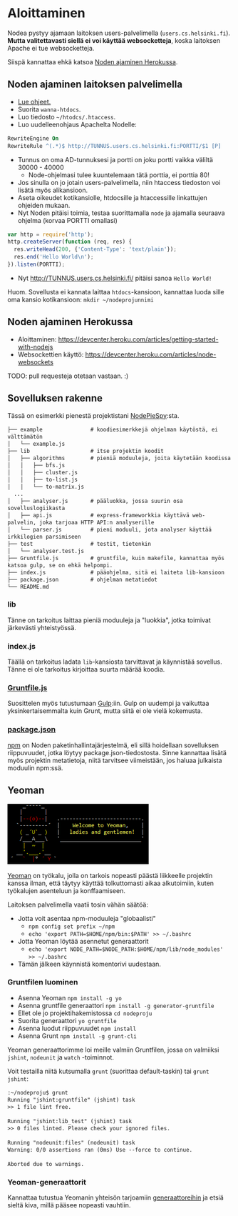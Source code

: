 # Aloittaminen

Nodea pystyy ajamaan laitoksen users-palvelimella (`users.cs.helsinki.fi`). **Mutta valitettavasti siellä ei voi käyttää websocketteja**, koska laitoksen Apache ei tue websocketteja.

Siispä kannattaa ehkä katsoa [Noden ajaminen Herokussa](#noden-ajaminen-herokussa).

## Noden ajaminen laitoksen palvelimella

 * [Lue ohjeet.](http://users.cs.helsinki.fi/README.users.cs.helsinki.fi.txt)
 * Suorita `wanna-htdocs`.
 * Luo tiedosto `~/htodcs/.htaccess`.
 * Luo uudelleenohjaus Apachelta Nodelle:

```apache
RewriteEngine On
RewriteRule ^(.*)$ http://TUNNUS.users.cs.helsinki.fi:PORTTI/$1 [P]
```

 * Tunnus on oma AD-tunnuksesi ja portti on joku portti vaikka väliltä 30000 - 40000
   * Node-ohjelmasi tulee kuuntelemaan tätä porttia, ei porttia 80!
 * Jos sinulla on jo jotain users-palvelimella, niin htaccess tiedoston voi lisätä myös alikansioon.
 * Aseta oikeudet kotikansiolle, htdocsille ja htaccessille linkattujen ohjeiden mukaan.
 * Nyt Noden pitäisi toimia, testaa suorittamalla `node` ja ajamalla seuraava ohjelma (korvaa PORTTI omallasi)

```javascript
var http = require('http');
http.createServer(function (req, res) {
  res.writeHead(200, {'Content-Type': 'text/plain'});
  res.end('Hello World\n');
}).listen(PORTTI);
```

 * Nyt http://TUNNUS.users.cs.helsinki.fi/ pitäisi sanoa `Hello World!`

Huom. Sovellusta ei kannata laittaa `htdocs`-kansioon, kannattaa luoda sille oma kansio kotikansioon: `mkdir ~/nodeprojunnimi`

## Noden ajaminen Herokussa

 * Aloittaminen: https://devcenter.heroku.com/articles/getting-started-with-nodejs
 * Websockettien käyttö: https://devcenter.heroku.com/articles/node-websockets

TODO: pull requesteja otetaan vastaan. :)

## Sovelluksen rakenne

Tässä on esimerkki pienestä projektistani [NodePieSpy](https://github.com/tuhoojabotti/NodePieSpy):sta.

```
├── example               # koodiesimerkkejä ohjelman käytöstä, ei välttämätön
│   └── example.js
├── lib                   # itse projektin koodit
│   ├── algorithms        # pieniä moduuleja, joita käytetään koodissa
│   │   ├── bfs.js
│   │   ├── cluster.js
│   │   ├── to-list.js
│   │   └── to-matrix.js
  ...
│   ├── analyser.js       # pääluokka, jossa suurin osa sovelluslogiikasta
│   ├── api.js            # express-frameworkkia käyttävä web-palvelin, joka tarjoaa HTTP API:n analyserille
│   └── parser.js         # pieni moduuli, jota analyser käyttää irkkilogien parsimiseen
├── test                  # testit, tietenkin
│   └── analyser.test.js
├── Gruntfile.js          # gruntfile, kuin makefile, kannattaa myös katsoa gulp, se on ehkä helpompi.
├── index.js              # pääohjelma, sitä ei laiteta lib-kansioon
├── package.json          # ohjelman metatiedot
└── README.md
```

### lib

Tänne on tarkoitus laittaa pieniä moduuleja ja "luokkia", jotka toimivat järkevästi yhteistyössä.

### index.js

Täällä on tarkoitus ladata `lib`-kansiosta tarvittavat ja käynnistää sovellus. Tänne ei ole tarkoitus kirjoittaa suurta määrää koodia.

### [Gruntfile.js](http://gruntjs.com/getting-started)

Suosittelen myös tutustumaan [Gulp](https://github.com/gulpjs/gulp/blob/master/docs/getting-started.md#getting-started):iin. Gulp on uudempi ja vaikuttaa yksinkertaisemmalta kuin Grunt, mutta siitä ei ole vielä kokemusta.

### [package.json](http://package.json.nodejitsu.com/)

[npm](https://www.npmjs.org/) on Noden paketinhallintajärjestelmä, eli sillä hoidellaan sovelluksen riippuvuudet, jotka löytyy package.json-tiedostosta. Sinne kannattaa lisätä myös projektin metatietoja, niitä tarvitsee viimeistään, jos haluaa julkaista moduulin npm:ssä.

## Yeoman

![yeoman](../media/yeoman.png)

[Yeoman](http://yeoman.io/) on työkalu, jolla on tarkois nopeasti päästä liikkeelle projektin kanssa ilman, että täytyy käyttää tolkuttomasti aikaa alkutoimiin, kuten työkalujen asenteluun ja konffaamiseen.

Laitoksen palvelimella vaatii tosin vähän säätöä:
 * Jotta voit asentaa npm-moduuleja "globaalisti"
   * `npm config set prefix ~/npm`
   * `echo 'export PATH=$HOME/npm/bin:$PATH' >> ~/.bashrc`
 * Jotta Yeoman löytää asennetut generaattorit
   * `echo 'export NODE_PATH=$NODE_PATH:$HOME/npm/lib/node_modules' >> ~/.bashrc`
 * Tämän jälkeen käynnistä komentorivi uudestaan.

### Gruntfilen luominen

 * Asenna Yeoman `npm install -g yo`
 * Asenna gruntfile generaattori `npm install -g generator-gruntfile`
 * Ellet ole jo projektihakemistossa `cd nodeproju`
 * Suorita generaattori `yo gruntfile`
 * Asenna luodut riippuvuudet `npm install`
 * Asenna Grunt `npm install -g grunt-cli`

Yeoman generaattorimme loi meille valmiin Gruntfilen, jossa on valmiiksi `jshint`, `nodeunit` ja `watch` -toiminnot.

Voit testailla niitä kutsumalla `grunt` (suorittaa default-taskin) tai `grunt jshint`:
```
:~/nodeproju$ grunt
Running "jshint:gruntfile" (jshint) task
>> 1 file lint free.

Running "jshint:lib_test" (jshint) task
>> 0 files linted. Please check your ignored files.

Running "nodeunit:files" (nodeunit) task
Warning: 0/0 assertions ran (0ms) Use --force to continue.

Aborted due to warnings.
```

### Yeoman-generaattorit

Kannattaa tutustua Yeomanin yhteisön tarjoamiin [generaattoreihin](http://yeoman.io/community-generators.html) ja etsiä sieltä kiva, millä pääsee nopeasti vauhtiin.


